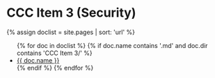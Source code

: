 # CCC Item 3 (Security)

{% assign doclist = site.pages | sort: 'url'  %}
<ul>
   {% for doc in doclist %}
        {% if doc.name contains '.md' and doc.dir contains 'CCC Item 3/' %}
            <li><a href="{{ site.baseurl }}{{ doc.url }}">{{ doc.name }}</a></li>
        {% endif %}
    {% endfor %}
</ul>